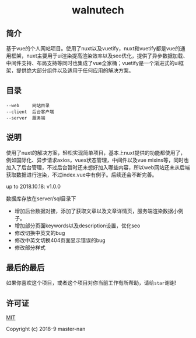 <h1 align="center">walnutech</h1>

## 简介

基于vue的个人网站项目。使用了nuxt以及vuetify，nuxt和vuetify都是vue的通用框架，nuxt主要用于ui渲染提高渲染效率以及seo优化，提供了异步数据加载、中间件支持、布局支持等同时也集成了vue全家桶；vuetify是一个渐进式的ui框架，提供绝大部分组件以及适用于任何应用的解决方案。


## 目录

```
--web     网站目录
--client  后台客户端
--server  服务端
```


## 说明

使用了nuxt的解决方案，轻松实现简单项目，基本上nuxt提供的功能都使用了，例如国际化、异步请求axios，vuex状态管理，中间件以及vue mixins等，同时也加入了后台管理，不过后台暂时还未想好加入哪些内容，所以web网站还未从后端获取数据进行渲染，不过index.vue中有例子。后续还会不断完善。

up to 2018.10.18: v1.0.0

数据库存放在server/sql目录下

- 增加后台数据对接，添加了获取文章以及文章详情页，服务端渲染数据小例子。
- 增加部分页面keywords以及description设置，优化seo
- 修改切换中英文的bug
- 修改中英文切换404页面显示错误的bug
- 修改部分样式



## 最后的最后

如果你喜欢这个项目，或者这个项目对你当前工作有所帮助，请给`star`谢谢!


## 许可证

[MIT](./LICENSE)

Copyright (c) 2018-9 master-nan
